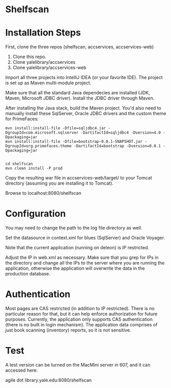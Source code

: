 Shelfscan
=========

# Installation Steps

First, clone the three repos (shelfscan, accservices, accservices-web)

1. Clone this repo.
2. Clone yalelibrary/accservices
3. Clone yalelibrary/accservices-web

Import all three projects into IntelliJ IDEA (or your favorite IDE). The project is set up as Maven multi-module project.

Make sure that all the standard Java dependecies are installed (JDK, Maven, Microsoft JDBC driver). Install the JDBC driver through Maven.

After installing the Java stack, build the Maven project. You'd also need to manually install these SqlServer, Oracle JDBC drivers and the custom theme for PrimeFaces:

```
mvn install:install-file -Dfile=sqljdbc4.jar -DgroupId=com.microsoft.sqlserver -DartifactId=sqljdbc4 -Dversion=4.0 -Dpackaging=jar
mvn install:install-file -Dfile=bootstrap-0.0.1-SNAPSHOT.jar -DgroupId=org.primefaces.theme -DartifactId=bootstrap -Dversion=0.0.1 -Dpackaging=jar


cd shelfscan
mvn clean install -P prod
```

Copy the resulting war file in accservices-web/target/ to your Tomcat directory (assuming you are installing it to Tomcat). 

Browse to localhost:8080/shelfscan

# Configuration

You may need to change the path to the log file directory as well. 

Set the datasource in context.xml for blues (SqlServer) and Oracle Voyager.

Note that the current application (running on deleon) is IP restricted. 

Adjust the IP in web.xml as necessary. Make sure that you grep for IPs in the directory and change all the IPs to the server where you are running the application, otherwise the application will overwrite the data in the production database.

# Authentication

Most pages are CAS restricted (in addition to IP restricted). There is no particular reason for that, but it can help enforce authorization for future purposes. Currently, the application only supports CAS authentication (there is no built in login mechanism). 
The application data comprises of just book scanning (inventory) reports, so it is not sensitive.

# Test

A test version can be turned on the MacMini server in 607, and it can accessed here:

agile dot library.yale.edu:8080/shelfscan
